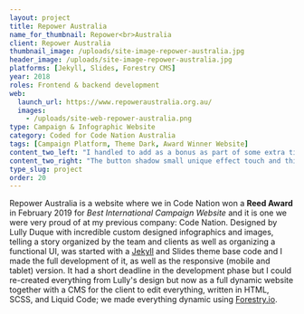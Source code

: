 ```yaml
---
layout: project
title: Repower Australia
name_for_thumbnail: Repower<br>Australia
client: Repower Australia
thumbnail_image: /uploads/site-image-repower-australia.jpg
header_image: /uploads/site-image-repower-australia.jpg
platforms: [Jekyll, Slides, Forestry CMS]
year: 2018
roles: Frontend & backend development
web:
  launch_url: https://www.repoweraustralia.org.au/
  images:
    - /uploads/site-web-repower-australia.png
type: Campaign & Infographic Website
category: Coded for Code Nation Australia
tags: [Campaign Platform, Theme Dark, Award Winner Website]
content_two_left: "I handled to add as a bonus as part of some extra time, some clean animations and cool effects like every element entering from the sides or fading in, to make the site and content easier to consume."
content_two_right: "The button shadow small unique effect touch and things I tryied to put with love that are not priority for the campaign projects' workflow but ends up with an awesome user experience."
type_slug: project
order: 20
---
```


Repower Australia is a website where we in Code Nation won a <strong>Reed Award</strong> in February 2019 for <i>Best International Campaign Website</i> and it is one we were very proud of at my previous company: Code Nation. Designed by Lully Duque with incredible custom designed infographics and images, telling a story organized by the team and clients as well as organizing a functional UI, was started with a <a href="https://jekyllrb.com/" target="_blank">Jekyll</a> and Slides theme base code and I made the full development of it, as well as the responsive (mobile and tablet) version. It had a short deadline in the development phase but I could re-created everything from Lully's design but now as a full dynamic website together with a CMS for the client to edit everything, written in HTML, SCSS, and Liquid Code; we made everything dynamic using <a href="https://forestry.io/" target="_blank">Forestry.io</a>.